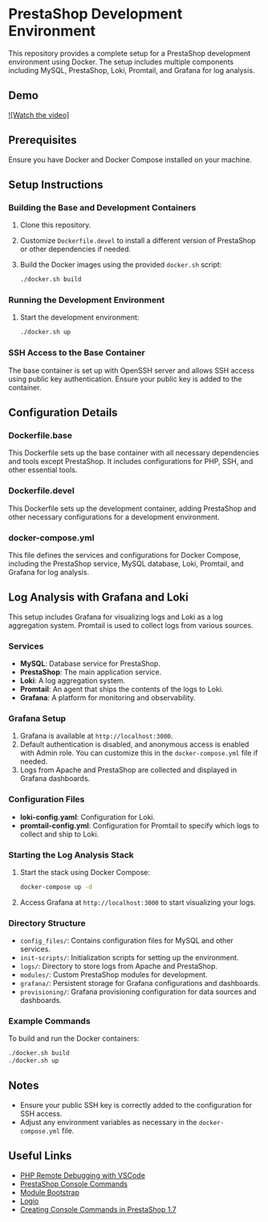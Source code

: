 
# PrestaShop Development Environment

This repository provides a complete setup for a PrestaShop development environment using Docker. The setup includes multiple components including MySQL, PrestaShop, Loki, Promtail, and Grafana for log analysis.

## Demo

[![Watch the video]](demo.mp4)


## Prerequisites

Ensure you have Docker and Docker Compose installed on your machine.

## Setup Instructions

### Building the Base and Development Containers

1. Clone this repository.
2. Customize `Dockerfile.devel` to install a different version of PrestaShop or other dependencies if needed.
3. Build the Docker images using the provided `docker.sh` script:

   ```sh
   ./docker.sh build
   ```

### Running the Development Environment

1. Start the development environment:

   ```sh
   ./docker.sh up
   ```

### SSH Access to the Base Container

The base container is set up with OpenSSH server and allows SSH access using public key authentication. Ensure your public key is added to the container.

## Configuration Details

### Dockerfile.base

This Dockerfile sets up the base container with all necessary dependencies and tools except PrestaShop. It includes configurations for PHP, SSH, and other essential tools.

### Dockerfile.devel

This Dockerfile sets up the development container, adding PrestaShop and other necessary configurations for a development environment.

### docker-compose.yml

This file defines the services and configurations for Docker Compose, including the PrestaShop service, MySQL database, Loki, Promtail, and Grafana for log analysis.

## Log Analysis with Grafana and Loki

This setup includes Grafana for visualizing logs and Loki as a log aggregation system. Promtail is used to collect logs from various sources.

### Services

- **MySQL**: Database service for PrestaShop.
- **PrestaShop**: The main application service.
- **Loki**: A log aggregation system.
- **Promtail**: An agent that ships the contents of the logs to Loki.
- **Grafana**: A platform for monitoring and observability.

### Grafana Setup

1. Grafana is available at `http://localhost:3000`.
2. Default authentication is disabled, and anonymous access is enabled with Admin role. You can customize this in the `docker-compose.yml` file if needed.
3. Logs from Apache and PrestaShop are collected and displayed in Grafana dashboards.

### Configuration Files

- **loki-config.yaml**: Configuration for Loki.
- **promtail-config.yml**: Configuration for Promtail to specify which logs to collect and ship to Loki.

### Starting the Log Analysis Stack

1. Start the stack using Docker Compose:

   ```sh
   docker-compose up -d
   ```

2. Access Grafana at `http://localhost:3000` to start visualizing your logs.

### Directory Structure

- `config_files/`: Contains configuration files for MySQL and other services.
- `init-scripts/`: Initialization scripts for setting up the environment.
- `logs/`: Directory to store logs from Apache and PrestaShop.
- `modules/`: Custom PrestaShop modules for development.
- `grafana/`: Persistent storage for Grafana configurations and dashboards.
- `provisioning/`: Grafana provisioning configuration for data sources and dashboards.

### Example Commands

To build and run the Docker containers:

```sh
./docker.sh build
./docker.sh up
```

## Notes

- Ensure your public SSH key is correctly added to the configuration for SSH access.
- Adjust any environment variables as necessary in the `docker-compose.yml` file.

## Useful Links

- [PHP Remote Debugging with VSCode](https://ramyhakam.medium.com/php-remote-debugging-with-vscode-a-comprehensive-guide-f20e67000b7d)
- [PrestaShop Console Commands](https://github.com/nenes25/prestashop_console/blob/1.7/COMMANDS.md)
- [Module Bootstrap](https://github.com/friends-of-presta/demo-cqrs-hooks-usage-module)
- [Logio](http://logio.org/)
- [Creating Console Commands in PrestaShop 1.7](https://webkul.com/blog/create-your-own-console-command-in-prestashop-1-7/)
